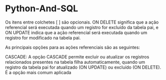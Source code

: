 # Python-And-SQL

Os itens entre colchetes [ ] são opcionais. ON DELETE significa que a ação referencial será executada quando um registro for excluído da tabela pai, e ON UPDATE indica que a ação referencial será executada quando um registro for modificado na tabela pai.

As principais opções para as ações referenciais são as seguintes:

CASCADE: A opção CASCADE permite excluir ou atualizar os registros relacionados presentes na tabela filha automaticamente, quando um registro da tabela pai for atualizado (ON UPDATE) ou excluído (ON DELETE). É a opção mais comum aplicada
















